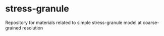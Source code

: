 # stress-granule
Repository for materials related to simple stress-granule model at coarse-grained resolution

